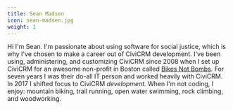 ```yaml
---
title: Sean Madsen
icon: sean-madsen.jpg
weight: 1
---
```


Hi I'm Sean.
I'm passionate about using software for social justice, which is why I've chosen to make a career out of CiviCRM development.
I've been using, administering, and customizing CiviCRM since 2008 when I set up CiviCRM for an awesome non-profit in Boston called [Bikes Not Bombs](https://bikesnotbombs.org).
For seven years I was their do-all IT person and worked heavily with CiviCRM.
In 2017 I shifted focus to CiviCRM *development*.
When I'm not coding, I enjoy: mountain biking, trail running, open water swimming, rock climbing, and woodworking.
